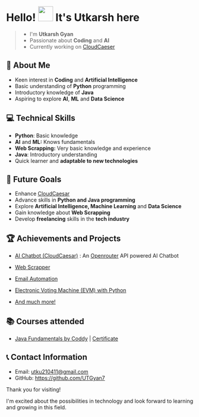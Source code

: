 # Hello! <img src="https://media.giphy.com/media/hvRJCLFzcasrR4ia7z/giphy.gif" width = "40px"/> It's Utkarsh here
> - I'm **Utkarsh Gyan**
> - Passionate about **Coding** and **AI**
> - Currently working on [CloudCaeser](https://cloudcaesar.streamlit.app)
## 🌟 About Me

- Keen interest in **Coding** and **Artificial Intelligence**
- Basic understanding of **Python** programming
- Introductory knowledge of **Java**
- Aspiring to explore **AI**, **ML** and **Data Science**

## 💻 Technical Skills

- **Python**: Basic knowledge
- **AI** and **ML:** Knows fundamentals
- **Web Scrapping:** Very basic knowledge and experience
- **Java**: Introductory understanding
- Quick learner and **adaptable to new technologies**

## 🚀 Future Goals

- Enhance [CloudCaesar](https://cloudcaesar.streamlit.app)
- Advance skills in **Python and Java programming**
- Explore **Artificial Intelligence, Machine Learning** and **Data Science**
- Gain knowledge about **Web Scrapping**
- Develop **freelancing** skills in the **tech industry**

## 🏆 Achievements and Projects

- [AI Chatbot (CloudCaesar)](https://cloudcaesar.streamlit.app) : An [Openrouter](https://openrouter.ai) API powered AI Chatbot

- [Web Scrapper](https://github.com/UTGyan/web-scraper)
  
- [Email Automation](https://github.com/UTGyan7/Email-Automation)
   
- [Electronic Voting Machine (EVM) with Python](https://github.com/UTGyan7/EVM-with-Python)
  
- [And much more!](https://github.com/UTGyan7?tab=repositories)
    
## 📚 Courses attended

- [Java Fundamentals by Coddy](https://coddy.tech/courses/java_fundamentals) | [Certificate](https://coddy.tech/certifications/YXgU36-cpiHhr)

## 📞 Contact Information

- Email: [utku210411@gmail.com](mailto:utku210411@gmail.com)
- GitHub: https://github.com/UTGyan7

Thank you for visiting! 

I'm excited about the possibilities in technology and look forward to learning and growing in this field.
